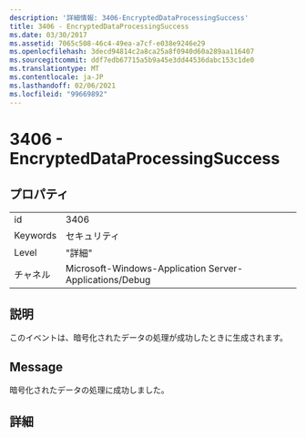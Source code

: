 ```yaml
---
description: '詳細情報: 3406-EncryptedDataProcessingSuccess'
title: 3406 - EncryptedDataProcessingSuccess
ms.date: 03/30/2017
ms.assetid: 7065c508-46c4-49ea-a7cf-e038e9246e29
ms.openlocfilehash: 3decd94814c2a8ca25a8f0940d60a289aa116407
ms.sourcegitcommit: ddf7edb67715a5b9a45e3dd44536dabc153c1de0
ms.translationtype: MT
ms.contentlocale: ja-JP
ms.lasthandoff: 02/06/2021
ms.locfileid: "99669892"
---
```

# <a name="3406---encrypteddataprocessingsuccess"></a>3406 - EncryptedDataProcessingSuccess

## <a name="properties"></a>プロパティ  
  
|||  
|-|-|  
|id|3406|  
|Keywords|セキュリティ|  
|Level|"詳細"|  
|チャネル|Microsoft-Windows-Application Server-Applications/Debug|  
  
## <a name="description"></a>説明  

 このイベントは、暗号化されたデータの処理が成功したときに生成されます。  
  
## <a name="message"></a>Message  

 暗号化されたデータの処理に成功しました。  
  
## <a name="details"></a>詳細
